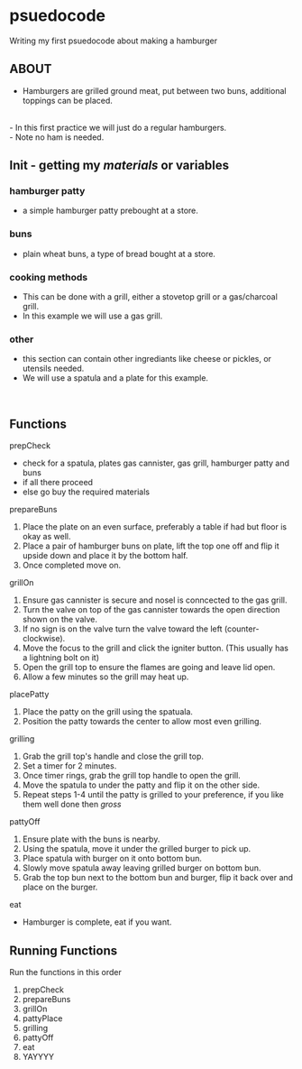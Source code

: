 # psuedocode
Writing my first psuedocode about making a hamburger
## ABOUT
- Hamburgers are grilled ground meat, put between two buns, additional toppings can be placed.
<br>
- In this first practice we will just do a regular hamburgers.
<br>
- Note no ham is needed.
<br>

## Init - getting my *materials* or variables

### hamburger patty
- a simple hamburger patty prebought at a store.

### buns
- plain wheat buns, a type of bread bought at a store.

### cooking methods
- This can be done with a grill, either a stovetop grill or a gas/charcoal grill.
- In this example we will use a gas grill.

### other
- this section can contain other ingrediants like cheese or pickles, or utensils needed.
- We will use a spatula and a plate for this example.
<br>

## Functions

prepCheck
* check for a spatula, plates gas cannister, gas grill, hamburger patty and buns
* if all there proceed
* else go buy the required materials

prepareBuns
1. Place the plate on an even surface, preferably a table if had but floor is okay as well.
2. Place a pair of hamburger buns on plate, lift the top one off and flip it upside down and place it by the bottom half.
3. Once completed move on.

grillOn
1. Ensure gas cannister is secure and nosel is conncected to the gas grill.
2. Turn the valve on top of the gas cannister towards the open direction shown on the valve.
3. If no sign is on the valve turn the valve toward the left  (counter-clockwise).
4. Move the focus to the grill and click the igniter button. (This usually has a lightning bolt on it)
5. Open the grill top to ensure the flames are going and leave lid open.
6. Allow a few minutes so the grill may heat up.

placePatty
1. Place the patty on the grill using the spatuala.
2. Position the patty towards the center to allow most even grilling.

grilling
1. Grab the grill top's handle and close the grill top.
2. Set a timer for 2 minutes.
3. Once timer rings, grab the grill top handle to open the grill.
4. Move the spatula to under the patty and flip it on the other side.
5. Repeat steps 1-4 until the patty is grilled to your preference, if you like them well done then *gross*

pattyOff
1. Ensure plate with the buns is nearby.
2. Using the spatula, move it under the grilled burger to pick up.
3. Place spatula with burger on it onto bottom bun.
4. Slowly move spatula away leaving grilled burger on bottom bun.
5. Grab the top bun next to the bottom bun and burger, flip it back over and place on the burger.

eat
* Hamburger is complete, eat if you want.

## Running Functions

Run the functions in this order
1. prepCheck
2. prepareBuns
3. grillOn
4. pattyPlace
5. grilling
6. pattyOff
7. eat
8. YAYYYY
